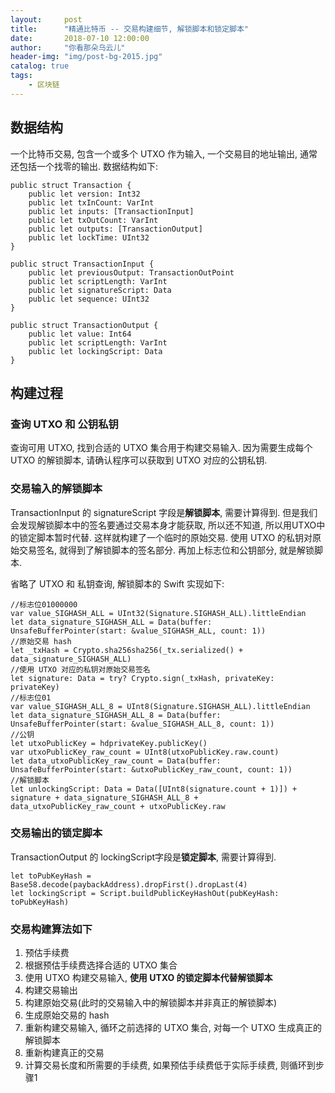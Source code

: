 ```yaml
---
layout:     post
title:      "精通比特币 -- 交易构建细节, 解锁脚本和锁定脚本"
date:       2018-07-10 12:00:00
author:     "你看那朵乌云儿"
header-img: "img/post-bg-2015.jpg"
catalog: true
tags:
    - 区块链
---
```



## 数据结构

一个比特币交易, 包含一个或多个 UTXO 作为输入, 一个交易目的地址输出, 通常还包括一个找零的输出. 数据结构如下:  

	public struct Transaction {
		public let version: Int32
		public let txInCount: VarInt
		public let inputs: [TransactionInput]
		public let txOutCount: VarInt
		public let outputs: [TransactionOutput]
		public let lockTime: UInt32
    }
    
	public struct TransactionInput {
		public let previousOutput: TransactionOutPoint
		public let scriptLength: VarInt
		public let signatureScript: Data
		public let sequence: UInt32
	}
	
	public struct TransactionOutput {
		public let value: Int64
		public let scriptLength: VarInt
		public let lockingScript: Data
	}

## 构建过程

### 查询 UTXO 和 公钥私钥

查询可用 UTXO, 找到合适的 UTXO 集合用于构建交易输入. 因为需要生成每个 UTXO 的解锁脚本, 请确认程序可以获取到 UTXO 对应的公钥私钥.

### 交易输入的解锁脚本

TransactionInput 的 signatureScript 字段是**解锁脚本**, 需要计算得到. 但是我们会发现解锁脚本中的签名要通过交易本身才能获取, 所以还不知道, 所以用UTXO中的锁定脚本暂时代替. 这样就构建了一个临时的原始交易. 使用 UTXO 的私钥对原始交易签名, 就得到了解锁脚本的签名部分. 再加上标志位和公钥部分, 就是解锁脚本.

省略了 UTXO 和 私钥查询, 解锁脚本的 Swift 实现如下:

	//标志位01000000
	var value_SIGHASH_ALL = UInt32(Signature.SIGHASH_ALL).littleEndian
	let data_signature_SIGHASH_ALL = Data(buffer: UnsafeBufferPointer(start: &value_SIGHASH_ALL, count: 1))
	//原始交易 hash
	let _txHash = Crypto.sha256sha256(_tx.serialized() + data_signature_SIGHASH_ALL)
	//使用 UTXO 对应的私钥对原始交易签名
	let signature: Data = try? Crypto.sign(_txHash, privateKey: privateKey)
	//标志位01
	var value_SIGHASH_ALL_8 = UInt8(Signature.SIGHASH_ALL).littleEndian
	let data_signature_SIGHASH_ALL_8 = Data(buffer: UnsafeBufferPointer(start: &value_SIGHASH_ALL_8, count: 1))
	//公钥
	let utxoPublicKey = hdprivateKey.publicKey()
	var utxoPublicKey_raw_count = UInt8(utxoPublicKey.raw.count)
	let data_utxoPublicKey_raw_count = Data(buffer: UnsafeBufferPointer(start: &utxoPublicKey_raw_count, count: 1))
	//解锁脚本
	let unlockingScript: Data = Data([UInt8(signature.count + 1)]) + signature + data_signature_SIGHASH_ALL_8 + data_utxoPublicKey_raw_count + utxoPublicKey.raw

### 交易输出的锁定脚本

TransactionOutput 的 lockingScript字段是**锁定脚本**, 需要计算得到.

	let toPubKeyHash = Base58.decode(paybackAddress).dropFirst().dropLast(4)
	let lockingScript = Script.buildPublicKeyHashOut(pubKeyHash: toPubKeyHash)



### 交易构建算法如下

1. 预估手续费
2. 根据预估手续费选择合适的 UTXO 集合
3. 使用 UTXO 构建交易输入, **使用 UTXO 的锁定脚本代替解锁脚本**
4. 构建交易输出
5. 构建原始交易(此时的交易输入中的解锁脚本并非真正的解锁脚本)
6. 生成原始交易的 hash
7. 重新构建交易输入, 循环之前选择的 UTXO 集合, 对每一个 UTXO 生成真正的解锁脚本
8. 重新构建真正的交易
9. 计算交易长度和所需要的手续费, 如果预估手续费低于实际手续费, 则循环到步骤1


